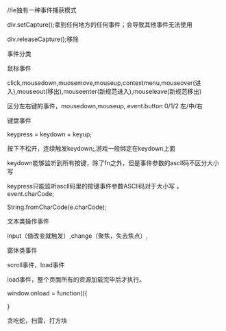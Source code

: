 //ie独有一种事件捕获模式

div.setCapture();拿到任何地方的任何事件；会导致其他事件无法使用

div.releaseCapture();移除

事件分类

鼠标事件

click,mousedown,muosemove,mouseup,contextmenu,mouseover(进入),mouseout(移出),mouseenter(新规范进入),mouseleave(新规范移出)

区分左右键的事件，mousedown,mouseup,    event.button  0/1/2  左/中/右

键盘事件

keypress = keydown + keyup;

按下不松开，连续触发keydown;,游戏一般绑定在keydown上面

keydown能够监听到所有按键，除了fn之外，但是事件参数的ascll码不区分大小写

keypress只能监听ascll码里的按键事件参数ASCll码对于大小写  ，event.charCode;

String.fromCharCode(e.charCode);

文本类操作事件

input（值改变就触发）,change（聚焦，失去焦点）,

窗体类事件

scroll事件，load事件

load事件，整个页面所有的资源加载完毕后才执行。

window.onload = function(){

}

贪吃蛇，扫雷，打方块